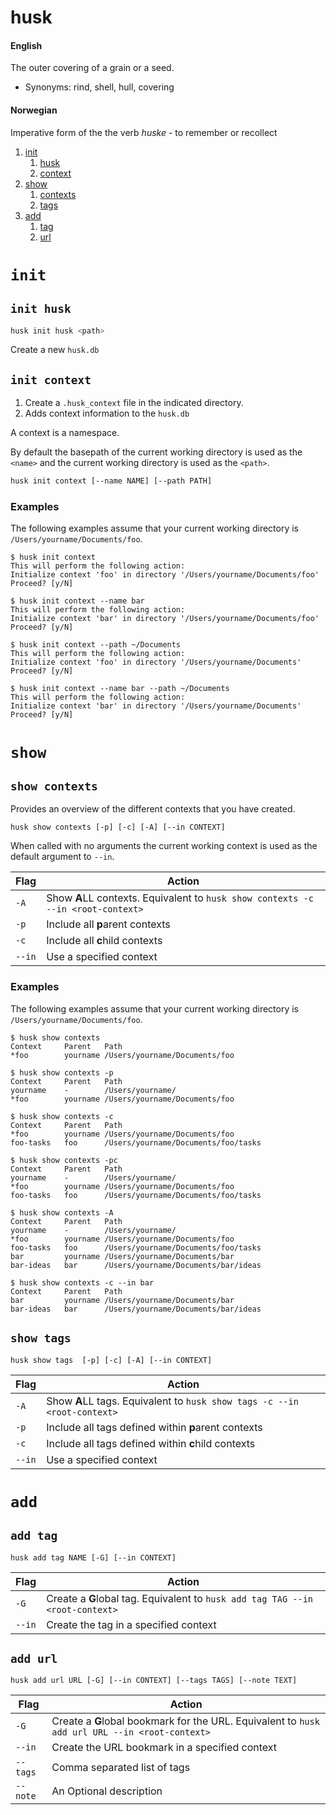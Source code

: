 # husk

#### English

The outer covering of a grain or a seed.

- Synonyms: rind, shell, hull, covering

#### Norwegian

Imperative form of the the verb _huske_ - to remember or recollect

1.  [init](#init)
    1. [husk](#init_husk)
    2. [context](#init_context)
2.  [show](#show)
    1. [contexts](#show_contexts)
    2. [tags](#show_tags)
3.  [add](#add)
    1. [tag](#add_tag)
    1. [url](#add_url)

# `init` <a name="init"></a>

## `init husk` <a name="init_husk"></a>

```sh
husk init husk <path>
```

Create a new `husk.db`

## `init context` <a name="init_context"></a>

1. Create a `.husk_context` file in the indicated directory.
2. Adds context information to the `husk.db`

A context is a namespace.

By default the basepath of the current working directory is used as the `<name>` and the current working directory is used as the `<path>`.

```sh
husk init context [--name NAME] [--path PATH]
```

### Examples <a name="init_context_examples"></a>

The following examples assume that your current working directory is `/Users/yourname/Documents/foo`.

```
$ husk init context
This will perform the following action:
Initialize context 'foo' in directory '/Users/yourname/Documents/foo'
Proceed? [y/N]
```

```
$ husk init context --name bar
This will perform the following action:
Initialize context 'bar' in directory '/Users/yourname/Documents/foo'
Proceed? [y/N]
```

```
$ husk init context --path ~/Documents
This will perform the following action:
Initialize context 'foo' in directory '/Users/yourname/Documents'
Proceed? [y/N]
```

```
$ husk init context --name bar --path ~/Documents
This will perform the following action:
Initialize context 'bar' in directory '/Users/yourname/Documents'
Proceed? [y/N]
```

# `show` <a name="show"></a>

## `show contexts` <a name="show_contexts"></a>

Provides an overview of the different contexts that you have created.

```
husk show contexts [-p] [-c] [-A] [--in CONTEXT]
```

When called with no arguments the current working context is used as the default argument to `--in`.

| Flag   | Action                                                                           |
| ------ | -------------------------------------------------------------------------------- |
| `-A`   | Show **A**LL contexts. Equivalent to `husk show contexts -c --in <root-context>` |
| `-p`   | Include all **p**arent contexts                                                  |
| `-c`   | Include all **c**hild contexts                                                   |
| `--in` | Use a specified context                                                          |

### Examples <a name="init_context_examples"></a>

The following examples assume that your current working directory is `/Users/yourname/Documents/foo`.

```
$ husk show contexts
Context     Parent   Path
*foo        yourname /Users/yourname/Documents/foo
```

```
$ husk show contexts -p
Context     Parent   Path
yourname    -        /Users/yourname/
*foo        yourname /Users/yourname/Documents/foo
```

```
$ husk show contexts -c
Context     Parent   Path
*foo        yourname /Users/yourname/Documents/foo
foo-tasks   foo      /Users/yourname/Documents/foo/tasks
```

```
$ husk show contexts -pc
Context     Parent   Path
yourname    -        /Users/yourname/
*foo        yourname /Users/yourname/Documents/foo
foo-tasks   foo      /Users/yourname/Documents/foo/tasks
```

```
$ husk show contexts -A
Context     Parent   Path
yourname    -        /Users/yourname/
*foo        yourname /Users/yourname/Documents/foo
foo-tasks   foo      /Users/yourname/Documents/foo/tasks
bar         yourname /Users/yourname/Documents/bar
bar-ideas   bar      /Users/yourname/Documents/bar/ideas
```

```
$ husk show contexts -c --in bar
Context     Parent   Path
bar         yourname /Users/yourname/Documents/bar
bar-ideas   bar      /Users/yourname/Documents/bar/ideas
```

## `show tags` <a name="show_tags"></a>

```
husk show tags  [-p] [-c] [-A] [--in CONTEXT]
```

| Flag   | Action                                                                   |
| ------ | ------------------------------------------------------------------------ |
| `-A`   | Show **A**LL tags. Equivalent to `husk show tags -c --in <root-context>` |
| `-p`   | Include all tags defined within **p**arent contexts                      |
| `-c`   | Include all tags defined within **c**hild contexts                       |
| `--in` | Use a specified context                                                  |

# `add` <a name="add"></a>

## `add tag` <a name="add_tag"></a>

```
husk add tag NAME [-G] [--in CONTEXT]
```

| Flag   | Action                                                                        |
| ------ | ----------------------------------------------------------------------------- |
| `-G`   | Create a **G**lobal tag. Equivalent to `husk add tag TAG --in <root-context>` |
| `--in` | Create the tag in a specified context                                         |

## `add url` <a name="add_url"></a>

```
husk add url URL [-G] [--in CONTEXT] [--tags TAGS] [--note TEXT]
```

| Flag     | Action                                                                                         |
| -------- | ---------------------------------------------------------------------------------------------- |
| `-G`     | Create a **G**lobal bookmark for the URL. Equivalent to `husk add url URL --in <root-context>` |
| `--in`   | Create the URL bookmark in a specified context                                                 |
| `--tags` | Comma separated list of tags                                                                   |
| `--note` | An Optional description                                                                        |

